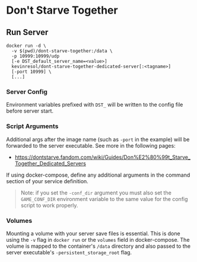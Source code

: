 # Don't Starve Together

## Run Server

```
docker run -d \
  -v $(pwd)/dont-starve-together:/data \
  -p 10999:10999/udp
  [-e DST_default_server_name=<value>]
  kevinresol/dont-starve-together-dedicated-server[:<tagname>]
  [-port 10999] \
  [...]
```

### Server Config

Environment variables prefixed with `DST_` will be written to the config file before server start.

### Script Arguments

Additional args after the image name (such as `-port` in the example) will be forwarded to the server executable.
See more in the following pages:

- https://dontstarve.fandom.com/wiki/Guides/Don%E2%80%99t_Starve_Together_Dedicated_Servers

If using docker-compose, define any additional arguments in the command section of your service definition.

> Note: if you set the `-conf_dir` argument you must also set the `GAME_CONF_DIR` environment variable to the same value for the config script to work properly.

### Volumes

Mounting a volume with your server save files is essential. This is done using the `-v` flag in `docker run` or the `volumes` field in docker-compose. The volume is mapped to the container's `/data` directory and also passed to the server executable's `-persistent_storage_root` flag.
